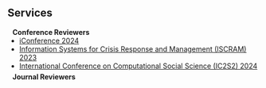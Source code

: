 ## Services

<h4 style="margin:0 10px 0;">Conference Reviewers</h4>

<ul style="margin:0 0 5px;">
  <li><a href="https://www.ischools.org/iconference"><autocolor>iConference 2024</autocolor></a></li>
  <li><a href="https://iscram.org"><autocolor>Information Systems for Crisis Response and Management (ISCRAM)  2023</autocolor></a></li>
  <li><a href="https://ic2s2-2024.org"><autocolor> International Conference on Computational Social Science (IC2S2) 2024</autocolor></a></li>
</ul>

<h4 style="margin:0 10px 0;">Journal Reviewers</h4>

<ul style="margin:0 0 20px;">
</ul>
